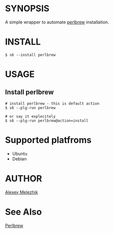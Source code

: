 # SYNOPSIS

A simple wrapper to automate [perlbrew](http://perlbrew.pl) installation.

# INSTALL

    $ s6 --install perlbrew

# USAGE


## Install perlbrew
  
    # install perlbrew - this is default action  
    $ s6 --plg-run perlbrew

    # or say it explecitely
    $ s6 --plg-run perlbrew@action=install


# Supported platfroms

* Ubuntu
* Debian

# AUTHOR

[Alexey Melezhik](mailto:melezhik@gmail.com)

# See Also

[Perlbrew](http://perlbrew.pl)


